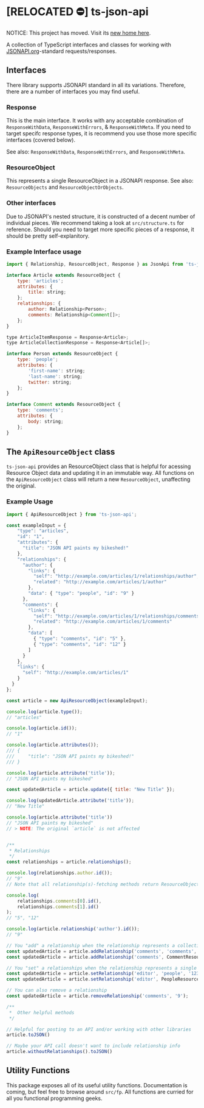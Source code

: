 # [RELOCATED ⛔️] ts-json-api

NOTICE: This project has moved. Visit its [new home here](https://github.com/rmarganti/json-api/tree/master/packages/ts-json-api).

A collection of TypeScript interfaces and classes for working with [JSONAPI.org](http://jsonapi.org/)-standard requests/responses.

## Interfaces

There library supports JSONAPI standard in all its variations. Therefore, there are a number of interfaces you may find useful.

### Response

This is the main interface. It works with any acceptable combination of `ResponseWithData`, `ResponseWithErrors`, & `ResponseWithMeta`. If you need to target specifc response types, it is recommend you use those more specific interfaces (covered below).

See also: `ResponseWithData`, `ResponseWithErrors`, and `ResponseWithMeta`.

### ResourceObject

This represents a single ResourceObject in a JSONAPI response. See also: `ResourceObjects` and `ResourceObjectOrObjects`.

### Other interfaces

Due to JSONAPI's nested structure, it is constructed of a decent number of individual pieces. We recommend taking a look at `src/structure.ts` for reference. Should you need to target more specific pieces of a response, it should be pretty self-explanitory.

### Example Interface usage

```js
import { Relationship, ResourceObject, Response } as JsonApi from 'ts-json-api';

interface Article extends ResourceObject {
    type: 'articles';
    attributes: {
        title: string;
    };
    relationships: {
        author: Relationship<Person>;
        comments: Relationship<Comment[]>;
    };
}

type ArticleItemResponse = Response<Article>;
type ArticleCollectionResponse = Response<Article[]>;

interface Person extends ResourceObject {
    type: 'people';
    attributes: {
        'first-name': string;
        'last-name': string;
        twitter: string;
    };
}

interface Comment extends ResourceObject {
    type: 'comments';
    attributes: {
        body: string;
    };
}
```

## The `ApiResourceObject` class

`ts-json-api` provides an ResourceObject class that is helpful for acessing Resource Object data and updating it in an immutable way. All functions on the `ApiResourceObject` class will return a new `ResourceObject`, unaffecting the original.

### Example Usage

```js
import { ApiResourceObject } from 'ts-json-api';

const exampleInput = {
    "type": "articles",
    "id": "1",
    "attributes": {
      "title": "JSON API paints my bikeshed!"
    },
    "relationships": {
      "author": {
        "links": {
          "self": "http://example.com/articles/1/relationships/author",
          "related": "http://example.com/articles/1/author"
        },
        "data": { "type": "people", "id": "9" }
      },
      "comments": {
        "links": {
          "self": "http://example.com/articles/1/relationships/comments",
          "related": "http://example.com/articles/1/comments"
        },
        "data": [
          { "type": "comments", "id": "5" },
          { "type": "comments", "id": "12" }
        ]
      }
    },
    "links": {
      "self": "http://example.com/articles/1"
    }
  }
};

const article = new ApiResourceObject(exampleInput);

console.log(article.type());
// "articles"

console.log(article.id());
// "1"

console.log(article.attributes());
/// {
///     "title": "JSON API paints my bikeshed!"
/// }

console.log(article.attribute('title'));
// "JSON API paints my bikeshed"

const updatedArticle = article.update({ title: "New Title" });

console.log(updatedArticle.attribute('title'));
// "New Title"

console.log(article.attribute('title'))
// "JSON API paints my bikeshed"
// > NOTE: The original `article` is not affected


/**
 * Relationships
 */
const relationships = article.relationships();

console.log(relationships.author.id());
// "9"
// Note that all relationship(s)-fetching methods return ResourceObject/ResourceObjects representing those relationship objects

console.log(
    relationships.comments[0].id(),
    relationships.comments[1].id()
);
// "5", "12"

console.log(article.relationship('author').id());
// "9"

// You "add" a relationship when the relationship represents a collection (ie. comments).
const updatedArticle = article.addRelationship('comments', 'comments', '432');
const updatedArticle = article.addRelationship('comments', CommentResourceObject);

// You "set" a relationships when the relationship represents a single item (ie. author)
const updatedArticle = article.setRelationship('editor', 'people', '123');
const updatedArticle = article.setRelationship('editor', PeopleResourceObject);

// You can also remove a relationship
const updatedArticle = article.removeRelationship('comments', '9');

/**
 *  Other helpful methods
 */

// Helpful for posting to an API and/or working with other libraries
article.toJSON()

// Maybe your API call doesn't want to include relationship info
article.withoutRelationships().toJSON()
```

## Utility Functions

This package exposes all of its useful utility functions. Documentation is coming, but feel free to browse around `src/fp`. All functions are curried for all you functional programming geeks.
